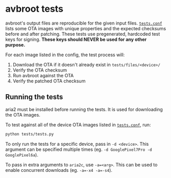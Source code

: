 # avbroot tests

avbroot's output files are reproducible for the given input files. [`tests.conf`](./tests.conf) lists some OTA images with unique properties and the expected checksums before and after patching. These tests use pregenerated, hardcoded test keys for signing. **These keys should NEVER be used for any other purpose.**

For each image listed in the config, the test process will:

1. Download the OTA if it doesn't already exist in `tests/files/<device>/`
2. Verify the OTA checksum
3. Run avbroot against the OTA
4. Verify the patched OTA checksum

## Running the tests

aria2 must be installed before running the tests. It is used for downloading the OTA images.

To test against all of the device OTA images listed in [`tests.conf`](./tests.conf), run:

```bash
python tests/tests.py
```

To only run the tests for a specific device, pass in `-d <device>`. This argument can be specified multiple times (eg. `-d GooglePixel7Pro -d GooglePixel6a`).

To pass in extra arguments to `aria2c`, use `-a=<arg>`. This can be used to enable concurrent downloads (eg. `-a=-x4 -a=-s4`).
